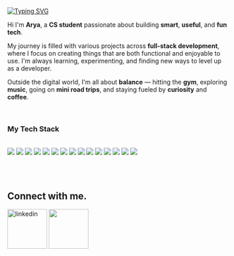 <body>
  
<div style="position: relative">
  
<div id="welcome-message" align="left">
  <a href="https://git.io/typing-svg"><img src="https://readme-typing-svg.herokuapp.com?font=Fira+Code&duration=4500&pause=500&color=2A86DF&width=435&lines=Hi%2C+I'm+Arya+Mohammadi!;Welcome+to+my+account." alt="Typing SVG" /></a>
</div>


Hi I'm **Arya**, a **CS student** passionate about building **smart**, **useful**, and **fun tech**.

My journey is filled with various projects across **full-stack development**, where I focus on creating things that are both functional and enjoyable to use. I'm always learning, experimenting, and finding new ways to level up as a developer.

Outside the digital world, I'm all about **balance** — hitting the **gym**, exploring **music**, going on **mini road trips**, and staying fueled by **curiosity** and **coffee**.

<br>

<p align="left">
<h3> My Tech Stack </h3><br/>
<!-- Languages -->
<img src="https://img.shields.io/badge/C++-00599C?style=for-the-badge&logo=c%2B%2B&logoColor=white" />
<img src="https://img.shields.io/badge/Python-3670A0?style=for-the-badge&logo=python&logoColor=white" />
<img src="https://img.shields.io/badge/Bash-121011?style=for-the-badge&logo=gnubash&logoColor=white" />

<!-- Frontend & Web -->
<img src="https://img.shields.io/badge/HTML5-E34F26?style=for-the-badge&logo=html5&logoColor=white" />
<img src="https://img.shields.io/badge/CSS3-1572B6?style=for-the-badge&logo=css3&logoColor=white" />
<img src="https://img.shields.io/badge/JavaScript-323330?style=for-the-badge&logo=javascript&logoColor=white" />

<!-- Tools & Frameworks -->
<img src="https://img.shields.io/badge/Git-F05032?style=for-the-badge&logo=git&logoColor=white" />
<img src="https://img.shields.io/badge/GitHub-181717?style=for-the-badge&logo=github&logoColor=white" />
<img src="https://img.shields.io/badge/GoogleTest-4285F4?style=for-the-badge&logo=googletest&logoColor=white" />
<img src="https://img.shields.io/badge/VS Code-007ACC?style=for-the-badge&logo=visualstudiocode&logoColor=white" />
<img src="https://img.shields.io/badge/CMake-064F8C?style=for-the-badge&logo=cmake&logoColor=white" />
<img src="https://img.shields.io/badge/Make-000000?style=for-the-badge&logo=gnu&logoColor=white" />
<img src="https://img.shields.io/badge/PyCharm-000000?style=for-the-badge&logo=pycharm&logoColor=white" />
<img src="https://img.shields.io/badge/Tkinter-FFDB00?style=for-the-badge&logo=python&logoColor=black" />

<!-- Hosting -->
<img src="https://img.shields.io/badge/PythonAnywhere-1F305F?style=for-the-badge&logo=python&logoColor=white" />
</p>




<br>
<br>

## Connect with me.

[<img target="_blank" src="https://img.icons8.com/nolan/64/linkedin.png" title="linkedin" width="90" height="90">](https://www.linkedin.com/in/-beaudoin/)
[<img src="https://img.icons8.com/nolan/64/twitterx.png" width="90" height="90">](https://twitter.com/chris_beauds)

</div>
